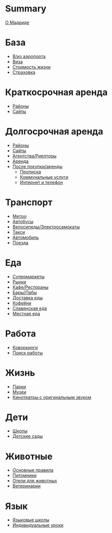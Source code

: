 # Summary

[О Мадриде](base/about.md)

# База
- [В/из аэропорта](base/airport.md)
- [Виза]()
- [Стоимость жизни]()
- [Страховка]()

# Краткосрочная аренда
- [Районы](rent/areas.md)
- [Сайты](rent/short-term.md)

# Долгосрочная аренда
- [Районы](rent/areas.md)
- [Сайты]()
- [Агентства/Риелторы]()
- [Аренда]()
- [После покупки/аренды]()
  - [Прописка]()
  - [Коммунальные услуги]()
  - [Интернет и телефон]()

# Транспорт
- [Метро]()
- [Автобусы]()
- [Велосипеды/Электросамокаты]()
- [Такси]()
- [Автомобиль]()
- [Поезда]()

# Еда
- [Супермаркеты]()
- [Рынки]()
- [Кафе/Рестораны]()
- [Бары/Пабы]()
- [Доставка еды]()
- [Кофейни]()
- [Славянская еда]()
- [Местная еда]()

# Работа
- [Коворкинги]()
- [Поиск работы]()

# Жизнь
- [Парки]()
- [Музеи]()
- [Кинотеатры с оригинальным звуком]()

# Дети
- [Школы]()
- [Детские сады]()

# Животные
- [Основные правила]()
- [Питомники]()
- [Отели для животных]()
- [Ветеринарии]()

# Язык
- [Языковые школы]()
- [Индивидуальные уроки]()
